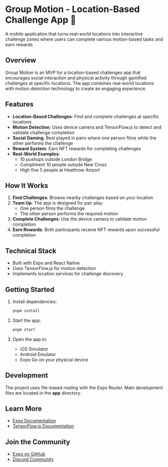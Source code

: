 # Group Motion - Location-Based Challenge App 🎯

A mobile application that turns real-world locations into interactive challenge zones where users can complete various motion-based tasks and earn rewards.

## Overview

Group Motion is an MVP for a location-based challenges app that encourages social interaction and physical activity through gamified challenges at specific locations. The app combines real-world locations with motion detection technology to create an engaging experience.

## Features

- **Location-Based Challenges**: Find and complete challenges at specific locations
- **Motion Detection**: Uses device camera and TensorFlow.js to detect and validate challenge completion
- **Social Gaming**: Best played in pairs where one person films while the other performs the challenge
- **Reward System**: Earn NFT rewards for completing challenges
- **Real-World Examples**:
  - 10 pushups outside London Bridge
  - Compliment 10 people outside New Cross
  - High five 5 people at Heathrow Airport

## How It Works

1. **Find Challenges**: Browse nearby challenges based on your location
2. **Team Up**: The app is designed for pair play:
   - One person films the challenge
   - The other person performs the required motion
3. **Complete Challenges**: Use the device camera to validate motion completion
4. **Earn Rewards**: Both participants receive NFT rewards upon successful completion

## Technical Stack

- Built with Expo and React Native
- Uses TensorFlow.js for motion detection
- Implements location services for challenge discovery

## Getting Started

1. Install dependencies:
   ```bash
   pnpm install
   ```

2. Start the app:
   ```bash
   pnpm start
   ```

3. Open the app in:
   - iOS Simulator
   - Android Emulator
   - Expo Go on your physical device

## Development

The project uses file-based routing with the Expo Router. Main development files are located in the **app** directory.

## Learn More

- [Expo Documentation](https://docs.expo.dev/)
- [TensorFlow.js Documentation](https://www.tensorflow.org/js)

## Join the Community

- [Expo on GitHub](https://github.com/expo/expo)
- [Discord Community](https://chat.expo.dev)
